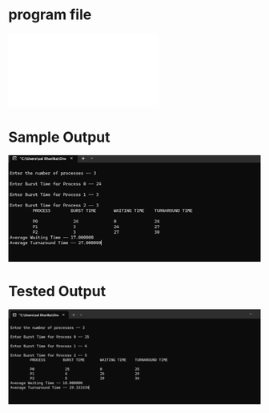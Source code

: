 # program file
![program file](FCFS.c)

# Sample Output
![Sample Output](SampleOutput.png)

# Tested Output
![Tested Output](TestedOutput.png)

